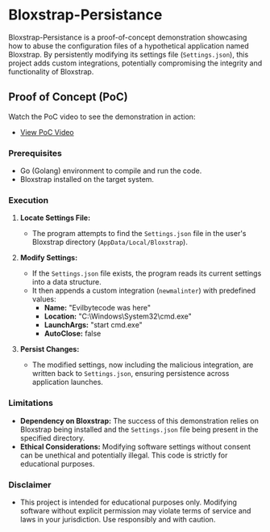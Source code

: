 # Bloxstrap-Persistance

Bloxstrap-Persistance is a proof-of-concept demonstration showcasing how to abuse the configuration files of a hypothetical application named Bloxstrap. By persistently modifying its settings file (`Settings.json`), this project adds custom integrations, potentially compromising the integrity and functionality of Bloxstrap.

## Proof of Concept (PoC)

Watch the PoC video to see the demonstration in action:
- [View PoC Video](https://streamable.com/fi1qp7)


### Prerequisites

- Go (Golang) environment to compile and run the code.
- Bloxstrap installed on the target system.

### Execution

1. **Locate Settings File:**
   - The program attempts to find the `Settings.json` file in the user's Bloxstrap directory (`AppData/Local/Bloxstrap`).

2. **Modify Settings:**
   - If the `Settings.json` file exists, the program reads its current settings into a data structure.
   - It then appends a custom integration (`newmalinter`) with predefined values:
     - **Name:** "Evilbytecode was here"
     - **Location:** "C:\\Windows\\System32\\cmd.exe"
     - **LaunchArgs:** "start cmd.exe"
     - **AutoClose:** false

3. **Persist Changes:**
   - The modified settings, now including the malicious integration, are written back to `Settings.json`, ensuring persistence across application launches.

### Limitations

- **Dependency on Bloxstrap:** The success of this demonstration relies on Bloxstrap being installed and the `Settings.json` file being present in the specified directory.
- **Ethical Considerations:** Modifying software settings without consent can be unethical and potentially illegal. This code is strictly for educational purposes.

### Disclaimer
- This project is intended for educational purposes only. Modifying software without explicit permission may violate terms of service and laws in your jurisdiction. Use responsibly and with caution.

